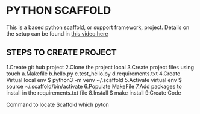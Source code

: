 # PYTHON SCAFFOLD

This is a based python scaffold, or support framework, project.
Details on the setup can be found in [this video here](https://www.youtube.com/watch?v=-mdv2wf8yQ8)

## STEPS TO CREATE PROJECT

1.Create git hub project
2.Clone the project local
3.Create project files using touch
    a.Makefile
    b.hello.py
    c.test_hello.py
    d.requirements.txt
4.Create Virtual local env
    $ python3 -m venv ~/.scaffold
5.Activate virtual env
    $ source ~/.scaffold/bin/activate
6.Populate MakeFile
7.Add packages to install in the requirements.txt file
8.Install
    $ make install
9.Create Code

Command to locate Scaffold
    which pyton